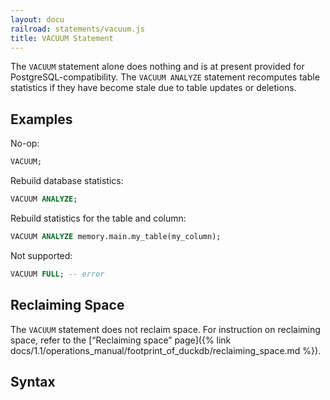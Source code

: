 ```yaml
---
layout: docu
railroad: statements/vacuum.js
title: VACUUM Statement
---
```


The `VACUUM` statement alone does nothing and is at present provided for PostgreSQL-compatibility.
The `VACUUM ANALYZE` statement recomputes table statistics if they have become stale due to table updates or deletions.

## Examples

No-op:

```sql
VACUUM;
```

Rebuild database statistics:

```sql
VACUUM ANALYZE;
```

Rebuild statistics for the table and column:

```sql
VACUUM ANALYZE memory.main.my_table(my_column);
```

Not supported:

```sql
VACUUM FULL; -- error
```

## Reclaiming Space

The `VACUUM` statement does not reclaim space.
For instruction on reclaiming space, refer to the [“Reclaiming space” page]({% link docs/1.1/operations_manual/footprint_of_duckdb/reclaiming_space.md %}).

## Syntax

<div id="rrdiagram1"></div>